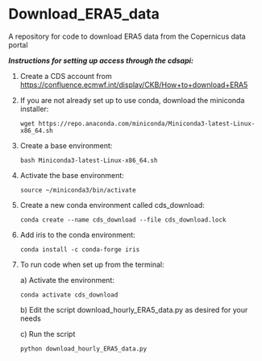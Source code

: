 # Download_ERA5_data
A repository for code to download ERA5 data from the Copernicus data portal

***Instructions for setting up access through the cdsapi:***

1. Create a CDS account from https://confluence.ecmwf.int/display/CKB/How+to+download+ERA5

2. If you are not already set up to use conda, download the miniconda installer: 
    
   `wget https://repo.anaconda.com/miniconda/Miniconda3-latest-Linux-x86_64.sh`
    
3. Create a base environment: 
    
   `bash Miniconda3-latest-Linux-x86_64.sh`
    
4. Activate the base environment: 
    
   `source ~/miniconda3/bin/activate`

5. Create a new conda environment called cds_download:
    
   `conda create --name cds_download --file cds_download.lock`

6. Add iris to the conda environment:
    
   `conda install -c conda-forge iris`

7. To run code when set up from the terminal:

   a) Activate the environment:
   
   `conda activate cds_download`

   b) Edit the script download_hourly_ERA5_data.py as desired for your needs

   c) Run the script
   
   `python download_hourly_ERA5_data.py`
